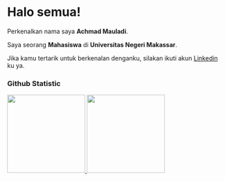 # Halo semua! 
 
Perkenalkan nama saya **Achmad Mauladi**.<br>
 
Saya seorang **Mahasiswa** di **Universitas Negeri Makassar**.<br>
 
Jika kamu tertarik untuk berkenalan denganku, silakan ikuti akun [Linkedin](https://www.linkedin.com/in/achmad-mauladi/) ku ya.
 
### Github Statistic
<p align="left">
<a href="https://github.com/aldi0406">
  <img height="180em" src="https://github-readme-stats-eight-theta.vercel.app/api?username=aldi0406&show_icons=true&theme=algolia&include_all_commits=true&count_private=true"/>
  <img height="180em" src="https://github-readme-stats-eight-theta.vercel.app/api/top-langs/?username=aldi0406&layout=compact&layout=compact&theme=algolia"/>
</a>
</p>
